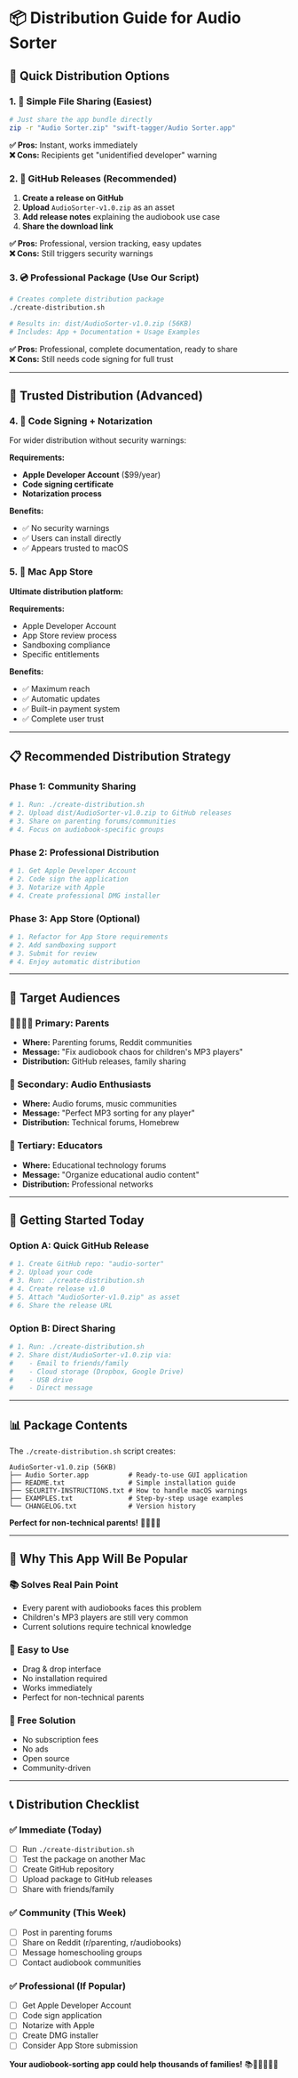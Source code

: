 # 📦 Distribution Guide for Audio Sorter

## 🚀 **Quick Distribution Options**

### **1. 📁 Simple File Sharing (Easiest)**
```bash
# Just share the app bundle directly
zip -r "Audio Sorter.zip" "swift-tagger/Audio Sorter.app"
```

**✅ Pros:** Instant, works immediately  
**❌ Cons:** Recipients get "unidentified developer" warning

### **2. 🐙 GitHub Releases (Recommended)**
1. **Create a release on GitHub**
2. **Upload** `AudioSorter-v1.0.zip` as an asset
3. **Add release notes** explaining the audiobook use case
4. **Share the download link**

**✅ Pros:** Professional, version tracking, easy updates  
**❌ Cons:** Still triggers security warnings

### **3. 💿 Professional Package (Use Our Script)**
```bash
# Creates complete distribution package
./create-distribution.sh

# Results in: dist/AudioSorter-v1.0.zip (56KB)
# Includes: App + Documentation + Usage Examples
```

**✅ Pros:** Professional, complete documentation, ready to share  
**❌ Cons:** Still needs code signing for full trust

---

## 🔐 **Trusted Distribution (Advanced)**

### **4. 🔑 Code Signing + Notarization**
For wider distribution without security warnings:

**Requirements:**
- **Apple Developer Account** ($99/year)
- **Code signing certificate**
- **Notarization process**

**Benefits:**
- ✅ No security warnings
- ✅ Users can install directly
- ✅ Appears trusted to macOS

### **5. 🏪 Mac App Store**
**Ultimate distribution platform:**

**Requirements:**
- Apple Developer Account
- App Store review process
- Sandboxing compliance
- Specific entitlements

**Benefits:**
- ✅ Maximum reach
- ✅ Automatic updates
- ✅ Built-in payment system
- ✅ Complete user trust

---

## 📋 **Recommended Distribution Strategy**

### **Phase 1: Community Sharing**
```bash
# 1. Run: ./create-distribution.sh
# 2. Upload dist/AudioSorter-v1.0.zip to GitHub releases
# 3. Share on parenting forums/communities
# 4. Focus on audiobook-specific groups
```

### **Phase 2: Professional Distribution**
```bash
# 1. Get Apple Developer Account
# 2. Code sign the application
# 3. Notarize with Apple
# 4. Create professional DMG installer
```

### **Phase 3: App Store (Optional)**
```bash
# 1. Refactor for App Store requirements
# 2. Add sandboxing support
# 3. Submit for review
# 4. Enjoy automatic distribution
```

---

## 🎯 **Target Audiences**

### **👨‍👩‍👧‍👦 Primary: Parents**
- **Where:** Parenting forums, Reddit communities
- **Message:** "Fix audiobook chaos for children's MP3 players"
- **Distribution:** GitHub releases, family sharing

### **🎵 Secondary: Audio Enthusiasts**
- **Where:** Audio forums, music communities
- **Message:** "Perfect MP3 sorting for any player"
- **Distribution:** Technical forums, Homebrew

### **🏫 Tertiary: Educators**
- **Where:** Educational technology forums
- **Message:** "Organize educational audio content"
- **Distribution:** Professional networks

---

## 🚦 **Getting Started Today**

### **Option A: Quick GitHub Release**
```bash
# 1. Create GitHub repo: "audio-sorter"
# 2. Upload your code
# 3. Run: ./create-distribution.sh
# 4. Create release v1.0
# 5. Attach "AudioSorter-v1.0.zip" as asset
# 6. Share the release URL
```

### **Option B: Direct Sharing**
```bash
# 1. Run: ./create-distribution.sh
# 2. Share dist/AudioSorter-v1.0.zip via:
#    - Email to friends/family
#    - Cloud storage (Dropbox, Google Drive)
#    - USB drive
#    - Direct message
```

---

## 📊 **Package Contents**

The `./create-distribution.sh` script creates:

```
AudioSorter-v1.0.zip (56KB)
├── Audio Sorter.app          # Ready-to-use GUI application
├── README.txt                # Simple installation guide
├── SECURITY-INSTRUCTIONS.txt # How to handle macOS warnings
├── EXAMPLES.txt              # Step-by-step usage examples
└── CHANGELOG.txt             # Version history
```

**Perfect for non-technical parents!** 👨‍👩‍👧‍👦

---

## 🎉 **Why This App Will Be Popular**

### **📚 Solves Real Pain Point**
- Every parent with audiobooks faces this problem
- Children's MP3 players are still very common
- Current solutions require technical knowledge

### **🚀 Easy to Use**
- Drag & drop interface
- No installation required
- Works immediately
- Perfect for non-technical parents

### **💝 Free Solution**
- No subscription fees
- No ads
- Open source
- Community-driven

---

## 📞 **Distribution Checklist**

### **✅ Immediate (Today)**
- [ ] Run `./create-distribution.sh`
- [ ] Test the package on another Mac
- [ ] Create GitHub repository
- [ ] Upload package to GitHub releases
- [ ] Share with friends/family

### **✅ Community (This Week)**
- [ ] Post in parenting forums
- [ ] Share on Reddit (r/parenting, r/audiobooks)
- [ ] Message homeschooling groups
- [ ] Contact audiobook communities

### **✅ Professional (If Popular)**
- [ ] Get Apple Developer Account
- [ ] Code sign application
- [ ] Notarize with Apple
- [ ] Create DMG installer
- [ ] Consider App Store submission

**Your audiobook-sorting app could help thousands of families!** 📚👨‍👩‍👧‍👦✨